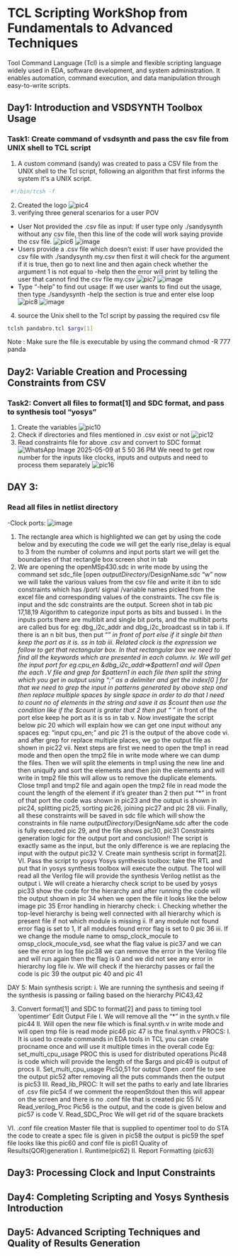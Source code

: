 # TCL Scripting WorkShop from Fundamentals to Advanced Techniques
Tool Command Language (Tcl) is a simple and flexible scripting language widely used in EDA, software development, and system administration. It enables automation, command execution, and data manipulation through easy-to-write scripts.
## Day1: Introduction and VSDSYNTH Toolbox Usage
### Task1: Create command of vsdsynth and pass the csv file from UNIX shell to TCL script
1. A custom command (sandy) was created to pass a CSV file from the UNIX shell to the Tcl script, following an algorithm that first informs the system it's a UNIX script.
``` bash 
 #!/bin/tcsh -f  
 ```
2. Created the logo
![pic4](https://github.com/user-attachments/assets/4dd7bf58-10c8-4bee-8090-062191ff3b47)
3. verifying three general scenarios for a user POV
- User Not provided the .csv file as input:
If user type only ./sandysynth without any csv file, then this line of the code will work saying provide the csv file.
![pic6](https://github.com/user-attachments/assets/f0dc111d-ff44-4223-a62a-a5c53525666f)
![image](https://github.com/user-attachments/assets/afa54068-1669-4ac4-81e7-a65e131f94ae)
 - Users provide a .csv file which doesn’t exist:
If user have provided the csv file with ./sandysynth my.csv then first it will check for the argument if it is true, then go to next line and then again check whether the argument 1 is not equal to -help then the error will print by telling the user that cannot find the csv file my.csv
![pic7](https://github.com/user-attachments/assets/46f69159-7fd3-463c-b7d1-4dc90b4f644a)
![image](https://github.com/user-attachments/assets/b8bbeb68-8dd3-4f77-9d62-fded5642bdf1)
- Type “-help” to find out usage:
If we user wants to find out the usage, then type ./sandysynth -help the section is true and enter else loop
![pic8](https://github.com/user-attachments/assets/7413b840-868b-4f4e-9960-f7161221cc1b)
![image](https://github.com/user-attachments/assets/c769aa79-a17e-4a33-a594-4130c7a2c361)
4. source the Unix shell to the Tcl script by passing the required csv file
  ``` bash 
 tclsh pandabro.tcl $argv[1]  
 ```
Note : Make sure the file is executable by using the command chmod -R 777 panda

## Day2: Variable Creation and Processing Constraints from CSV
### Task2: Convert all files to format[1] and SDC format, and pass to synthesis tool “yosys”
1. Create the variables 
![pic10](https://github.com/user-attachments/assets/ac523b71-9a07-4aef-9012-51f25125ef54)
2. Check if directories and files mentioned in .csv exist or not 
![pic12](https://github.com/user-attachments/assets/54ab1b60-f7f1-462f-8035-c9f973bbd7bc)
3. Read constraints file for above .csv and convert to SDC format
![WhatsApp Image 2025-05-09 at 5 50 36 PM](https://github.com/user-attachments/assets/dfefaf2f-b369-401f-8ff3-aa35acaddfa9)
We need to get row number for the inputs like clocks, inputs and outputs and need to process them separately
![pic16](https://github.com/user-attachments/assets/22dae1f1-bc28-43b4-aeb5-401ee7ccb086)

## DAY 3:
### Read all files in netlist directory
-Clock ports: 
![image](https://github.com/user-attachments/assets/060c5c73-c099-45e0-ade6-0bb2b24e3c1e)
1.	The rectangle area which is highlighted we can get by using the code below and by executing the code we will get the early rise_delay is equal to 3 from the number of columns and input ports start we will get the boundaries of that rectangle box screen shot in tab
2.	We are opening the openMSp430.sdc in write mode by using the command set sdc_file [open $outputDirectory/$DesignName.sdc “w” now we will take the various values from the csv file and write it ibn to sdc constraints which has /port/ signal /variable names picked from the excel file and corresponding values of the constraints. The csv file is input and the sdc constraints are the output. Screen shot in tab pic 17,18,19
Algorithm to categorize input ports as bits and bussed
i.	In the inputs ports there are multibit and single bit ports, and the multibit ports are called bus for eg: dbg_i2c_addr and dbg_i2c_broadcast ss in tab
ii.	If there is an n bit bus, then put “*” in front of port else if it single bit then keep the port as it is. ss in tab
iii.	Related clock is the expression we follow to get that rectangular box. In that rectangular box we need to find all the keywords which are presented in each column.
iv.	 We will get the input port for eg.cpu_en &dbg_i2c_addr=>$pattern1 and will Open the each .V file and grep for $pattern1 in each file then split the string which you get in output using “;” as a delimiter and get the index[0 ] for that we need to grep the input in patterns generated by above step and then replace multiple spaces by single space in order to do that I need to count no of elements in the string and save it as $count then use the condition like if the $count is grater that 2 then put “* ” in front of the port  else keep he port as it is ss in tab
v.	Now investigate the script below pic 20 which will explain how we can get one input without any spaces eg: “input cpu_en;” and pic 21 is the output of the above code 
vi.	and after grep for replace multiple places, we go the output file as shown in pic22 
vii.	Next steps are first we need to open the tmp1 in read mode and then open the tmp2 file in write mode where we can dump the files. Then we will split the elements in tmp1 using the new line and then uniquify and sort the elements and then join the elements and will write in tmp2 file this will allow us to remove the duplicate elements. Close tmp1 and tmp2 file and again open the tmp2 file in read mode the count the length of the element if it’s greater than 2 then put “*” in front of that port the code was shown in pic23 and the output is shown in pic24, splitting pic25, sorting pic26, joining pic27 and pic 28
viii.	Finally, all these constraints will be saved in sdc file which will show the constraints in file name  $outputDirectory/$DesignName.sdc after the code is fully executed pic 29, and the file shows pic30, pic31
Constraints generation logic for the output port and conclusion!!
The script is exactly same as the input, but the only difference is we
 are replacing the input with the output pic32
V.	Create main synthesis script in format[2].
VI.	Pass the script to yosys
Yosys synthesis toolbox: take the RTL and put that in yosys synthesis toolbox will execute the output. The tool will read all the Verilog file will provide the synthesis Verilog netlist as the output 
i.	We will create a hierarchy check script to be used by yosys pic33 show the code for the hierarchy and after running the code will the output shown in pic 34 when we open the file it looks like the below image pic 35
Error handling in hierarchy check:
i.	Checking whether the top-level hierarchy is being well connected with all hierarchy which is present file if not which module is missing
ii.	If any module not found error flag is set to 1, If all modules found error flag is set to 0 pic 36
iii.	If we change the module name to omsp_clock_mocule to omsp_clock_mocule_vsd, see what the flag value is pic37 and we can see the error in log file pic38 we can remove the error in the Verilog file and will run again then the flag is 0 and we did not see any error in hierarchy log file 
iv.	We will check if the hierarchy passes or fail the code is pic 39 the output pic 40 and pic 41

DAY 5:
Main synthesis script:
i.	We are running the synthesis and seeing if the synthesis is passing or failing based on the hierarchy PIC43,42

3.	Convert format[1] and SDC to format[2] and pass to timing tool ’opentimer’
Edit Output File
I.	We will remove all the  “*” in the synth.v file  pic44
II.	Will open the new file which is final.synth.v in write mode and will open tmp file is read mode pic46 pic 47 is the final.synth.v
PROCS:
I.	It is used to create commands in EDA tools in TCL you can create procname once and will use it multiple times in the overall code 
Eg: set_multi_cpu_usage PROC  this is used for distributed operations
Pic48 is code which will provide the length of the $args and pic49 is output of procs
II.	Set_multi_cpu_usage 
Pic50,51 for output
Open .conf file to see the output pic52 after removing all the puts commands then the output is pic53
III.	Read_lib_PROC:
It will set the paths to early and late libraries of .csv file pic54 if we comment the reopenStdout then this will appear on the screen and there is no .conf file that is created pic 55 
IV.	Read_verilog_Proc
Pic56 is the output, and the code is given below and pic57 is code 
V.	Read_SDC_Proc
We will get rid of the square brackets 

VI.	.conf file creation
Master file that is supplied to opentimer tool to do STA the code to create a spec file is given in pic58 the output is pic59 the spef file looks like this pic60 and conf file is pic61
Quality of Results(QOR)generation
I.	Runtime(pic62)
II.	Report Formatting (pic63)


## Day3: Processing Clock and Input Constraints
## Day4: Completing Scripting and Yosys Synthesis Introduction
## Day5: Advanced Scripting Techniques and Quality of Results Generation

